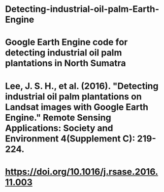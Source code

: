 # Detecting-industrial-oil-palm-Earth-Engine
# Google Earth Engine code for detecting industrial oil palm plantations in North Sumatra
# Lee, J. S. H., et al. (2016). "Detecting industrial oil palm plantations on Landsat images with Google Earth Engine." Remote Sensing Applications: Society and Environment 4(Supplement C): 219-224.
# https://doi.org/10.1016/j.rsase.2016.11.003
